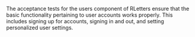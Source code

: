 The acceptance tests for the users component of RLetters ensure that the basic functionality pertaining to user accounts works properly.  This includes signing up for accounts, signing in and out, and setting personalized user settings.

